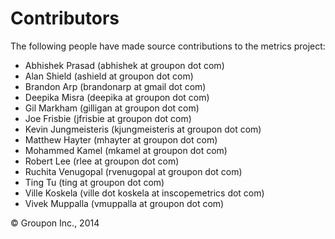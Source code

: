 Contributors
============

The following people have made source contributions to the metrics project:

* Abhishek Prasad (abhishek at groupon dot com)
* Alan Shield (ashield at groupon dot com)
* Brandon Arp (brandonarp at gmail dot com)
* Deepika Misra (deepika at groupon dot com)
* Gil Markham (gilligan at groupon dot com)
* Joe Frisbie (jfrisbie at groupon dot com)
* Kevin Jungmeisteris (kjungmeisteris at groupon dot com)
* Matthew Hayter (mhayter at groupon dot com)
* Mohammed Kamel (mkamel at groupon dot com)
* Robert Lee (rlee at groupon dot com)
* Ruchita Venugopal (rvenugopal at groupon dot com)
* Ting Tu (ting at groupon dot com)
* Ville Koskela (ville dot koskela at inscopemetrics dot com)
* Vivek Muppalla (vmuppalla at groupon dot com)

&copy; Groupon Inc., 2014
